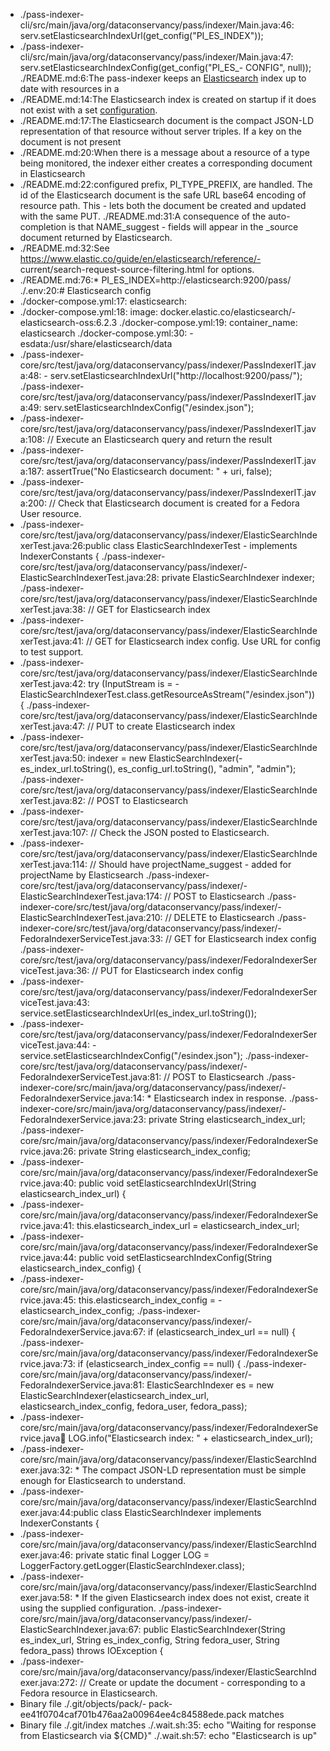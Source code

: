 - ./pass-indexer-cli/src/main/java/org/dataconservancy/pass/indexer/Main.java:46:            serv.setElasticsearchIndexUrl(get_config("PI_ES_INDEX"));
- ./pass-indexer-cli/src/main/java/org/dataconservancy/pass/indexer/Main.java:47:            serv.setElasticsearchIndexConfig(get_config("PI_ES_- CONFIG", null));            
./README.md:6:The pass-indexer keeps an [Elasticsearch](https://github.com/elastic/elasticsearch) index up to date with resources in a
- ./README.md:14:The Elasticsearch index is created on startup if it does not exist with a set [configuration](pass-indexer-core/src/main/resources/esindex.json).
- ./README.md:17:The Elasticsearch document is the compact JSON-LD representation of that resource without server triples. If a key on the document is not present
- ./README.md:20:When there is a message about a resource of a type being monitored, the indexer either creates a corresponding document in Elasticsearch 
- ./README.md:22:configured prefix, PI_TYPE_PREFIX, are handled. The id of the Elasticsearch document is the safe URL base64 encoding of resource path. This - lets both the document be created and updated with the same PUT.
./README.md:31:A consequence of the auto-completion is that NAME_suggest - fields will appear in the _source document returned by Elasticsearch.
- ./README.md:32:See https://www.elastic.co/guide/en/elasticsearch/reference/- current/search-request-source-filtering.html for options.
- ./README.md:76:* PI_ES_INDEX=http://elasticsearch:9200/pass/
./.env:20:# Elasticsearch config
- ./docker-compose.yml:17:  elasticsearch:
- ./docker-compose.yml:18:    image: docker.elastic.co/elasticsearch/- elasticsearch-oss:6.2.3
./docker-compose.yml:19:    container_name: elasticsearch
./docker-compose.yml:30:      - esdata:/usr/share/elasticsearch/data
- ./pass-indexer-core/src/test/java/org/dataconservancy/pass/indexer/PassIndexerIT.java:48:		- serv.setElasticsearchIndexUrl("http://localhost:9200/pass/");
./pass-indexer-core/src/test/java/org/dataconservancy/pass/indexer/PassIndexerIT.java:49:		serv.setElasticsearchIndexConfig("/esindex.json");
- ./pass-indexer-core/src/test/java/org/dataconservancy/pass/indexer/PassIndexerIT.java:108:	// Execute an Elasticsearch query and return the result
- ./pass-indexer-core/src/test/java/org/dataconservancy/pass/indexer/PassIndexerIT.java:187:			assertTrue("No Elasticsearch document: " + uri, false);
- ./pass-indexer-core/src/test/java/org/dataconservancy/pass/indexer/PassIndexerIT.java:200:	// Check that Elasticsearch document is created for a Fedora User resource.
- ./pass-indexer-core/src/test/java/org/dataconservancy/pass/indexer/ElasticSearchIndexerTest.java:26:public class ElasticSearchIndexerTest - implements IndexerConstants {
./pass-indexer-core/src/test/java/org/dataconservancy/pass/indexer/- ElasticSearchIndexerTest.java:28:    private ElasticSearchIndexer indexer;
./pass-indexer-core/src/test/java/org/dataconservancy/pass/indexer/ElasticSearchIndexerTest.java:38:        // GET for Elasticsearch index
- ./pass-indexer-core/src/test/java/org/dataconservancy/pass/indexer/ElasticSearchIndexerTest.java:41:        // GET for Elasticsearch index config. Use URL for config to test support.
- ./pass-indexer-core/src/test/java/org/dataconservancy/pass/indexer/ElasticSearchIndexerTest.java:42:        try (InputStream is = - ElasticSearchIndexerTest.class.getResourceAsStream("/esindex.json")) {
./pass-indexer-core/src/test/java/org/dataconservancy/pass/indexer/ElasticSearchIndexerTest.java:47:        // PUT to create Elasticsearch index
- ./pass-indexer-core/src/test/java/org/dataconservancy/pass/indexer/ElasticSearchIndexerTest.java:50:        indexer = new ElasticSearchIndexer(- es_index_url.toString(), es_config_url.toString(), "admin", "admin");
./pass-indexer-core/src/test/java/org/dataconservancy/pass/indexer/ElasticSearchIndexerTest.java:82:        // POST to Elasticsearch
- ./pass-indexer-core/src/test/java/org/dataconservancy/pass/indexer/ElasticSearchIndexerTest.java:107:        // Check the JSON posted to Elasticsearch. 
- ./pass-indexer-core/src/test/java/org/dataconservancy/pass/indexer/ElasticSearchIndexerTest.java:114:        // Should have projectName_suggest - added for projectName by Elasticsearch 
./pass-indexer-core/src/test/java/org/dataconservancy/pass/indexer/- ElasticSearchIndexerTest.java:174:        // POST to Elasticsearch
./pass-indexer-core/src/test/java/org/dataconservancy/pass/indexer/- ElasticSearchIndexerTest.java:210:        // DELETE to Elasticsearch
./pass-indexer-core/src/test/java/org/dataconservancy/pass/indexer/- FedoraIndexerServiceTest.java:33:        // GET for Elasticsearch index config
./pass-indexer-core/src/test/java/org/dataconservancy/pass/indexer/FedoraIndexerServiceTest.java:36:        // PUT for Elasticsearch index config
- ./pass-indexer-core/src/test/java/org/dataconservancy/pass/indexer/FedoraIndexerServiceTest.java:43:        service.setElasticsearchIndexUrl(es_index_url.toString());
- ./pass-indexer-core/src/test/java/org/dataconservancy/pass/indexer/FedoraIndexerServiceTest.java:44:        - service.setElasticsearchIndexConfig("/esindex.json");
./pass-indexer-core/src/test/java/org/dataconservancy/pass/indexer/- FedoraIndexerServiceTest.java:81:        // POST to Elasticsearch
./pass-indexer-core/src/main/java/org/dataconservancy/pass/indexer/- FedoraIndexerService.java:14: * Elasticsearch index in response.
./pass-indexer-core/src/main/java/org/dataconservancy/pass/indexer/- FedoraIndexerService.java:23:    private String elasticsearch_index_url;
./pass-indexer-core/src/main/java/org/dataconservancy/pass/indexer/FedoraIndexerService.java:26:    private String elasticsearch_index_config;
- ./pass-indexer-core/src/main/java/org/dataconservancy/pass/indexer/FedoraIndexerService.java:40:    public void setElasticsearchIndexUrl(String elasticsearch_index_url) {
- ./pass-indexer-core/src/main/java/org/dataconservancy/pass/indexer/FedoraIndexerService.java:41:        this.elasticsearch_index_url = elasticsearch_index_url;
- ./pass-indexer-core/src/main/java/org/dataconservancy/pass/indexer/FedoraIndexerService.java:44:    public void setElasticsearchIndexConfig(String elasticsearch_index_config) {
- ./pass-indexer-core/src/main/java/org/dataconservancy/pass/indexer/FedoraIndexerService.java:45:        this.elasticsearch_index_config = - elasticsearch_index_config;
./pass-indexer-core/src/main/java/org/dataconservancy/pass/indexer/- FedoraIndexerService.java:67:        if (elasticsearch_index_url == null) {
./pass-indexer-core/src/main/java/org/dataconservancy/pass/indexer/FedoraIndexerService.java:73:        if (elasticsearch_index_config == null) {
./pass-indexer-core/src/main/java/org/dataconservancy/pass/indexer/- FedoraIndexerService.java:81:        ElasticSearchIndexer es = new ElasticSearchIndexer(elasticsearch_index_url, elasticsearch_index_config, fedora_user, fedora_pass);
- ./pass-indexer-core/src/main/java/org/dataconservancy/pass/indexer/FedoraIndexerService.java:100:        LOG.info("Elasticsearch index: " + elasticsearch_index_url);
- ./pass-indexer-core/src/main/java/org/dataconservancy/pass/indexer/ElasticSearchIndexer.java:32: * The compact JSON-LD representation must be simple enough for Elasticsearch to understand.
- ./pass-indexer-core/src/main/java/org/dataconservancy/pass/indexer/ElasticSearchIndexer.java:44:public class ElasticSearchIndexer implements IndexerConstants {
- ./pass-indexer-core/src/main/java/org/dataconservancy/pass/indexer/ElasticSearchIndexer.java:46:    private static final Logger LOG = LoggerFactory.getLogger(ElasticSearchIndexer.class);
- ./pass-indexer-core/src/main/java/org/dataconservancy/pass/indexer/ElasticSearchIndexer.java:58:     * If the given Elasticsearch index does not exist, create it using the supplied configuration.
./pass-indexer-core/src/main/java/org/dataconservancy/pass/indexer/- ElasticSearchIndexer.java:67:    public ElasticSearchIndexer(String es_index_url, String es_index_config, String fedora_user, String fedora_pass) throws IOException {
- ./pass-indexer-core/src/main/java/org/dataconservancy/pass/indexer/ElasticSearchIndexer.java:272:    // Create or update the document - corresponding to a Fedora resource in Elasticsearch.
- Binary file ./.git/objects/pack/- pack-ee41f0704caf701b476aa2a00964ee4c84588ede.pack matches
- Binary file ./.git/index matches
./.wait.sh:35:    echo "Waiting for response from Elasticsearch via ${CMD}"
./.wait.sh:57:    echo "Elasticsearch is up"
